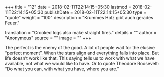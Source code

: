 +++
title        = "12"
date         = 2018-02-11T22:14:15+05:30
lastmod      = 2018-02-11T22:14:15+05:30
publishDate  = 2018-02-11T22:14:15+05:30
type         = "quote"
weight       = "100"
description  = "Krummes Holz gibt auch gerades Feuer."

translation  = "Crooked logs also make straight fires."
details      = ""
author       = "Anonymous"
source       = ""
image        = ""
+++

The perfect is the enemy of the good. A lot of people wait for the elusive
“perfect moment”. When the stars align and everything falls into place. But life doesn’t work like that. This saying tells us to work with what we have available, not what we would like to have. Or to quote Theodore Roosevelt: “Do what you can, with what you have, where you are.”
